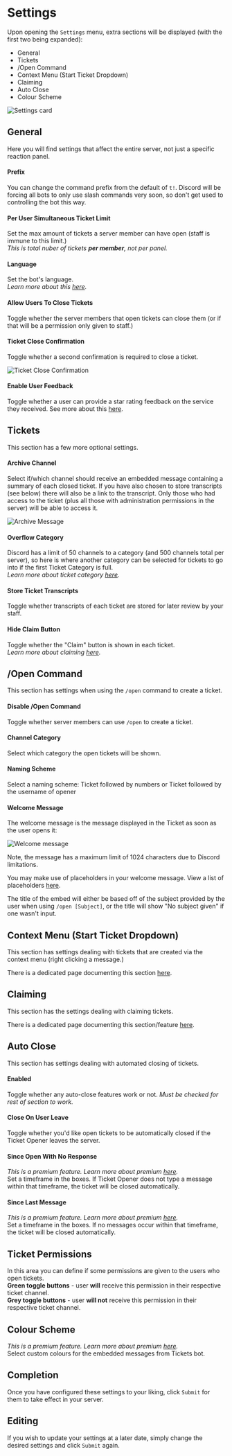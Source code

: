 # Settings
Upon opening the `Settings` menu, extra sections will be displayed (with the first two being expanded):
- General
- Tickets
- /Open Command
- Context Menu (Start Ticket Dropdown)
- Claiming
- Auto Close
- Colour Scheme

![Settings card](../../img/settings_card.webp)

## General
Here you will find settings that affect the entire server, not just a specific reaction panel.

#### Prefix
You can change the command prefix from the default of `t!`.  Discord will be forcing all bots to only use slash commands very soon, so don't get used to controlling the bot this way.

#### Per User Simultaneous Ticket Limit
Set the max amount of tickets a server member can have open (staff is immune to this limit.)  
*This is total nuber of tickets **per member**, not per panel.*

#### Language
Set the bot's language.  
*Learn more about this [here](../../setup/languages.md).*

#### Allow Users To Close Tickets
Toggle whether the server members that open tickets can close them (or if that will be a permission only given to staff.)

#### Ticket Close Confirmation
Toggle whether a second confirmation is required to close a ticket.

![Ticket Close Confirmation](../../img/ticket_close_confirmation.webp)

#### Enable User Feedback
Toggle whether a user can provide a star rating feedback on the service they received. See more about this [here](../../setup/feedback.md).

## Tickets
This section has a few more optional settings.

#### Archive Channel
Select if/which channel should receive an embedded message containing a summary of each closed ticket. If you have also chosen to store transcripts (see below) there will also be a link to the transcript. Only those who had access to the ticket (plus all those with administration permissions in the server) will be able to access it.

![Archive Message](../../img/archive_message.webp)

#### Overflow Category
Discord has a limit of 50 channels to a category (and 500 channels total per server), so here is where another category can be selected for tickets to go into if the first Ticket Category is full.  
*Learn more about ticket category [here](../reaction-panels.md#ticket-category).*

#### Store Ticket Transcripts
Toggle whether transcripts of each ticket are stored for later review by your staff.

#### Hide Claim Button
Toggle whether the "Claim" button is shown in each ticket.  
*Learn more about claiming [here](./claiming.md).*

## /Open Command
This section has settings when using the `/open` command to create a ticket.

#### Disable /Open Command
Toggle whether server members can use `/open` to create a ticket.

#### Channel Category
Select which category the open tickets will be shown.

#### Naming Scheme
Select a naming scheme:
Ticket followed by numbers or Ticket followed by the username of opener

#### Welcome Message
The welcome message is the message displayed in the Ticket as soon as the user opens it:

![Welcome message](../../img/welcome_message.webp)

Note, the message has a maximum limit of 1024 characters due to Discord limitations.

You may make use of placeholders in your welcome message. View a list of placeholders [here](../../setup/placeholders.md).

The title of the embed will either be based off of the subject provided by the user when using `/open [Subject]`, or the title will show "No subject given" if one wasn't input. 

## Context Menu (Start Ticket Dropdown)
This section has settings dealing with tickets that are created via the context menu (right clicking a message.)

There is a dedicated page documenting this section [here](../../features/start-ticket-from-message.md).

## Claiming
This section has the settings dealing with claiming tickets.

There is a dedicated page documenting this section/feature [here](./claiming.md).

## Auto Close
This section has settings dealing with automated closing of tickets.

#### Enabled
Toggle whether any auto-close features work or not.
*Must be checked for rest of section to work.*

#### Close On User Leave
Toggle whether you'd like open tickets to be automatically closed if the Ticket Opener leaves the server.

#### Since Open With No Response
*This is a premium feature. Learn more about premium [here](https://ticketsbot.net/premium).*  
Set a timeframe in the boxes. If Ticket Opener does not type a message within that timeframe, the ticket will be closed automatically.

#### Since Last Message
*This is a premium feature. Learn more about premium [here](https://ticketsbot.net/premium).*  
Set a timeframe in the boxes. If no messages occur within that timeframe, the ticket will be closed automatically.

## Ticket Permissions
In this area you can define if some permissions are given to the users who open tickets.  
**Green toggle buttons** - user **will** receive this permission in their respective ticket channel.  
**Grey toggle buttons** - user **will not** receive this permission in their respective ticket channel.

## Colour Scheme
*This is a premium feature. Learn more about premium [here](https://ticketsbot.net/premium).*  
Select custom colours for the embedded messages from Tickets bot.

## Completion
Once you have configured these settings to your liking, click `Submit` for them to take effect in your server. 

## Editing
If you wish to update your settings at a later date, simply change the desired settings and click `Submit` again.
